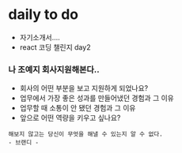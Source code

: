 # daily to do

- 자기소개서....
- react 코딩 챌린지 day2

### 나 조예지 회사지원해본다..

- 회사의 어떤 부분을 보고 지원하게 되었나요?
- 업무에서 가장 좋은 성과를 만들어냈던 경험과 그 이유
- 업무할 때 소통이 안 됐던 경험과 그 이유
- 앞으로 어떤 역량을 키우고 싶나요?

```
해보지 않고는 당신이 무엇을 해낼 수 있는지 알 수 없다.
- 브랜디 - 

```